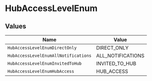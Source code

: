 # HubAccessLevelEnum


## Values

| Name                                 | Value                                |
| ------------------------------------ | ------------------------------------ |
| `HubAccessLevelEnumDirectOnly`       | DIRECT_ONLY                          |
| `HubAccessLevelEnumAllNotifications` | ALL_NOTIFICATIONS                    |
| `HubAccessLevelEnumInvitedToHub`     | INVITED_TO_HUB                       |
| `HubAccessLevelEnumHubAccess`        | HUB_ACCESS                           |